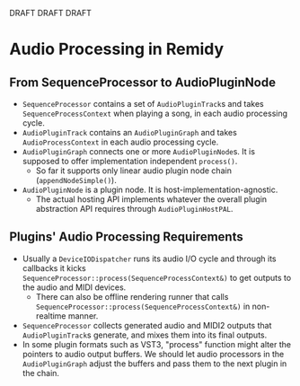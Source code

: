 
DRAFT DRAFT DRAFT

# Audio Processing in Remidy

## From SequenceProcessor to AudioPluginNode

- `SequenceProcessor` contains a set of `AudioPluginTrack`s and takes `SequenceProcessContext` when playing a song, in each audio processing cycle.
- `AudioPluginTrack` contains an `AudioPluginGraph` and takes `AudioProcessContext` in each audio processing cycle.
- `AudioPluginGraph` connects one or more `AudioPluginNode`s. It is supposed to offer implementation independent `process()`.
  - So far it supports only linear audio plugin node chain (`appendNodeSimple()`).
- `AudioPluginNode` is a plugin node. It is host-implementation-agnostic.
  - The actual hosting API implements whatever the overall plugin abstraction API requires through `AudioPluginHostPAL`.

## Plugins' Audio Processing Requirements

- Usually a `DeviceIODispatcher` runs its audio I/O cycle and through its callbacks it kicks `SequenceProcessor::process(SequenceProcessContext&)` to get outputs to the audio and MIDI devices.
  - There can also be offline rendering runner that calls `SequenceProcessor::process(SequenceProcessContext&)` in non-realtime manner.
- `SequenceProcessor` collects generated audio and MIDI2 outputs that `AudioPluginTrack`s generate, and mixes them into its final outputs.
- In some plugin formats such as VST3, "process" function might alter the pointers to audio output buffers. We should let audio processors in the `AudioPluginGraph` adjust the buffers and pass them to the next plugin in the chain.
